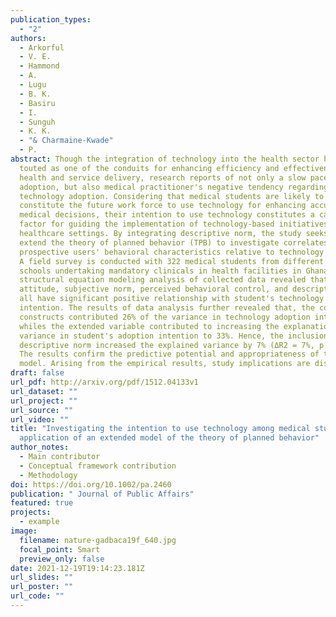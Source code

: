 ```yaml
---
publication_types:
  - "2"
authors:
  - Arkorful
  - V. E.
  - Hammond
  - A.
  - Lugu
  - B. K.
  - Basiru
  - I.
  - Sunguh
  - K. K.
  - "& Charmaine‐Kwade"
  - P.
abstract: Though the integration of technology into the health sector has been
  touted as one of the conduits for enhancing efficiency and effectiveness in
  health and service delivery, research reports of not only a slow pace of
  adoption, but also medical practitioner's negative tendency regarding
  technology adoption. Considering that medical students are likely to
  constitute the future work force to use technology for enhancing accuracy in
  medical decisions, their intention to use technology constitutes a cardinal
  factor for guiding the implementation of technology-based initiatives in
  healthcare settings. By integrating descriptive norm, the study seeks to
  extend the theory of planned behavior (TPB) to investigate correlates of
  prospective users' behavioral characteristics relative to technology adoption.
  A field survey is conducted with 322 medical students from different medical
  schools undertaking mandatory clinicals in health facilities in Ghana. The
  structural equation modeling analysis of collected data revealed that,
  attitude, subjective norm, perceived behavioral control, and descriptive norm,
  all have significant positive relationship with student's technology adoption
  intention. The results of data analysis further revealed that, the core TPB
  constructs contributed 26% of the variance in technology adoption intention
  whiles the extended variable contributed to increasing the explanation of
  variance in student's adoption intention to 33%. Hence, the inclusion of
  descriptive norm increased the explained variance by 7% (ΔR2 = 7%, p < .001).
  The results confirm the predictive potential and appropriateness of the TPB
  model. Arising from the empirical results, study implications are discussed.
draft: false
url_pdf: http://arxiv.org/pdf/1512.04133v1
url_dataset: ""
url_project: ""
url_source: ""
url_video: ""
title: "Investigating the intention to use technology among medical students: An
  application of an extended model of the theory of planned behavior"
author_notes:
  - Main contributor
  - Conceptual framework contribution
  - Methodology
doi: https://doi.org/10.1002/pa.2460
publication: " Journal of Public Affairs"
featured: true
projects:
  - example
image:
  filename: nature-gadbaca19f_640.jpg
  focal_point: Smart
  preview_only: false
date: 2021-12-19T19:14:23.181Z
url_slides: ""
url_poster: ""
url_code: ""
---
```

